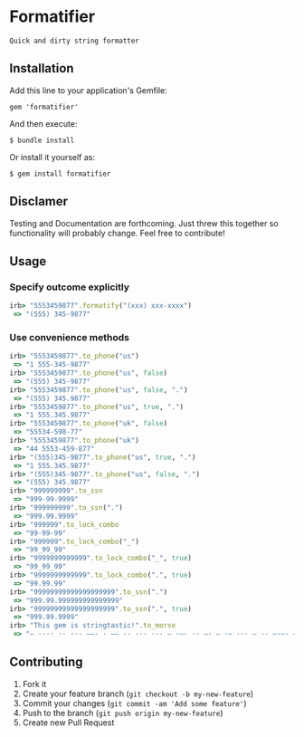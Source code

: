 # Formatifier

	Quick and dirty string formatter

## Installation

Add this line to your application's Gemfile:

    gem 'formatifier'

And then execute:

    $ bundle install

Or install it yourself as:

    $ gem install formatifier

## Disclamer

Testing and Documentation are forthcoming. Just threw this together so functionality will probably change. Feel free to contribute!

## Usage

### Specify outcome explicitly
```ruby
irb> "5553459877".formatify("(xxx) xxx-xxxx")
 => "(555) 345-9877"
```

### Use convenience methods
```ruby
irb> "5553459877".to_phone("us")
 => "1 555-345-9877"
irb> "5553459877".to_phone("us", false)
 => "(555) 345-9877"
irb> "5553459877".to_phone("us", false, ".")
 => "(555) 345.9877"
irb> "5553459877".to_phone("us", true, ".")
 => "1 555.345.9877"
irb> "5553459877".to_phone("uk", false)
 => "55534-598-77"
irb> "5553459877".to_phone("uk")
 => "44 5553-459-877"
irb> "(555)345-9877".to_phone("us", true, ".")
 => "1 555.345.9877"
irb> "(555)345-9877".to_phone("us", false, ".")
 => "(555) 345.9877"
irb> "999999999".to_ssn
 => "999-99-9999"
irb> "999999999".to_ssn(".")
 => "999.99.9999"
irb> "999999".to_lock_combo
 => "99-99-99"
irb> "999999".to_lock_combo("_")
 => "99_99_99"
irb> "9999999999999".to_lock_combo("_", true)
 => "99_99_99"
irb> "9999999999999".to_lock_combo(".", true)
 => "99.99.99"
irb> "99999999999999999999".to_ssn(".")
 => "999.99.999999999999999"
irb> "99999999999999999999".to_ssn(".", true)
 => "999.99.9999"
irb> "This gem is stringtastic!".to_morse
 => "– ···· ·· ··· ––· · –– ·· ··· ··· – ·–· ·· –· – ·– ··· – ·· –·–· –·–·––"
```

## Contributing

1. Fork it
2. Create your feature branch (`git checkout -b my-new-feature`)
3. Commit your changes (`git commit -am 'Add some feature'`)
4. Push to the branch (`git push origin my-new-feature`)
5. Create new Pull Request